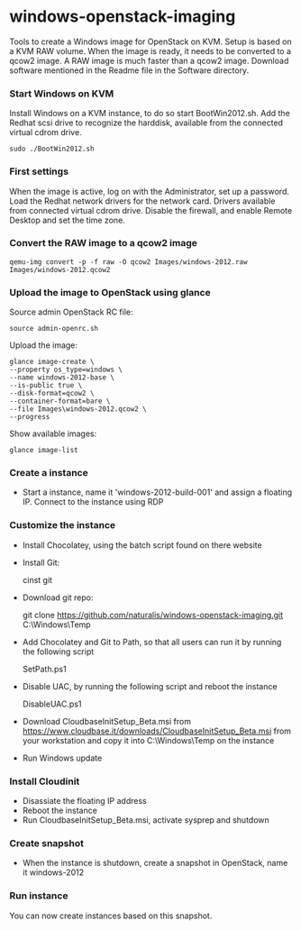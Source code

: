 windows-openstack-imaging
=========================

Tools to create a Windows image for OpenStack on KVM. Setup is based on a KVM RAW volume. When the image is ready, it needs to be converted to a qcow2 image. A RAW image is much faster than a qcow2 image. Download software mentioned in the Readme file in the Software directory.


###  Start Windows on KVM

Install Windows on a KVM instance, to do so start BootWin2012.sh. Add the Redhat scsi drive to recognize the harddisk, available from the connected virtual cdrom drive.

    sudo ./BootWin2012.sh


### First settings

When the image is active, log on with the Administrator, set up a password. Load the Redhat network drivers for the network card. Drivers available from connected virtual cdrom drive. Disable the firewall, and enable Remote Desktop and set the time zone.


### Convert the RAW image to a qcow2 image

    qemu-img convert -p -f raw -O qcow2 Images/windows-2012.raw Images/windows-2012.qcow2


### Upload the image to OpenStack using glance

Source admin OpenStack RC file:

    source admin-openrc.sh

Upload the image:

    glance image-create \
    --property os_type=windows \
    --name windows-2012-base \
    --is-public true \
    --disk-format=qcow2 \
    --container-format=bare \
    --file Images\windows-2012.qcow2 \
    --progress

Show available images:

    glance image-list


### Create a instance

- Start a instance, name it 'windows-2012-build-001' and assign a floating IP. Connect to the instance using RDP


### Customize the instance

- Install Chocolatey, using the batch script found on there website
- Install Git:

    cinst git

- Download git repo:

    git clone https://github.com/naturalis/windows-openstack-imaging.git C:\Windows\Temp

- Add Chocolatey and Git to Path, so that all users can run it by running the following script

    SetPath.ps1


- Disable UAC, by running the following script and reboot the instance

    DisableUAC.ps1

- Download CloudbaseInitSetup_Beta.msi from https://www.cloudbase.it/downloads/CloudbaseInitSetup_Beta.msi from your workstation and copy it into C:\Windows\Temp on the instance

- Run Windows update


### Install Cloudinit

- Disassiate the floating IP address
- Reboot the instance
- Run CloudbaseInitSetup_Beta.msi, activate sysprep and shutdown


### Create snapshot

- When the instance is shutdown, create a snapshot in OpenStack, name it windows-2012


### Run instance

You can now create instances based on this snapshot.
